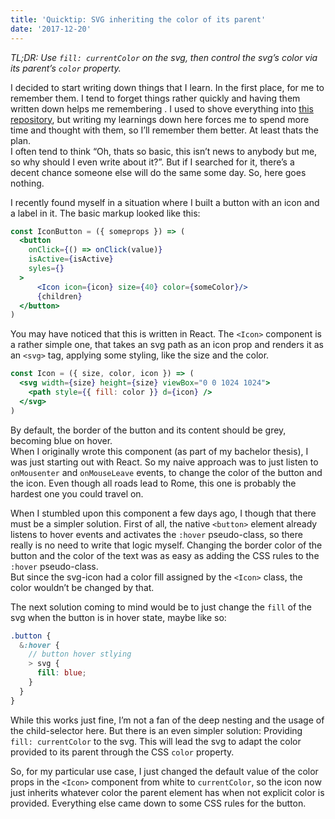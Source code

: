 ```yaml
---
title: 'Quicktip: SVG inheriting the color of its parent'
date: '2017-12-20'
---
```


_TL;DR: Use `fill: currentColor` on the svg, then control the svg’s color via its parent’s `color` property._

I decided to start writing down things that I learn. In the first place, for me to remember them. I tend to forget things rather quickly and having them written down helps me remembering . I used to shove everything into [this repository](https://github.com/Plsr/resources), but writing my learnings down here forces me to spend more time and thought with them, so I’ll remember them better. At least thats the plan.  
I often tend to think “Oh, thats so basic, this isn’t news to anybody but me, so why should I even write about it?”. But if I searched for it, there’s a decent chance someone else will do the same some day. So, here goes nothing.

I recently found myself in a situation where I built a button with an icon and a label in it. The basic markup looked like this:

```jsx
const IconButton = ({ someprops }) => (
  <button
    onClick={() => onClick(value)}
    isActive={isActive}
    syles={}
  >
      <Icon icon={icon} size={40} color={someColor}/>
      {children}
  </button>
)
```

You may have noticed that this is written in React. The `<Icon>` component is a rather simple one, that takes an svg path as an icon prop and renders it as an `<svg>` tag, applying some styling, like the size and the color.

```jsx
const Icon = ({ size, color, icon }) => (
  <svg width={size} height={size} viewBox="0 0 1024 1024">
    <path style={{ fill: color }} d={icon} />
  </svg>
)
```

By default, the border of the button and its content should be grey, becoming blue on hover.  
When I originally wrote this component (as part of my bachelor thesis), I was just starting out with React. So my naive approach was to just listen to `onMousenter` and `onMouseLeave` events, to change the color of the button and the icon. Even though all roads lead to Rome, this one is probably the hardest one you could travel on.

When I stumbled upon this component a few days ago, I though that there must be a simpler solution. First of all, the native `<button>` element already listens to hover events and activates the `:hover` pseudo-class, so there really is no need to write that logic myself. Changing the border color of the button and the color of the text was as easy as adding the CSS rules to the `:hover` pseudo-class.  
But since the svg-icon had a color fill assigned by the `<Icon>` class, the color wouldn’t be changed by that.

The next solution coming to mind would be to just change the `fill` of the svg when the button is in hover state, maybe like so:

```scss
.button {
  &:hover {
    // button hover stlying
    > svg {
      fill: blue;
    }
  }
}
```

While this works just fine, I’m not a fan of the deep nesting and the usage of the child-selector here.
But there is an even simpler solution: Providing `fill: currentColor` to the svg. This will lead the svg to adapt the color provided to its parent through the CSS `color` property.

So, for my particular use case, I just changed the default value of the color props in the `<Icon>` component from white to `currentColor`, so the icon now just inherits whatever color the parent element has when not explicit color is provided. Everything else came down to some CSS rules for the button.
